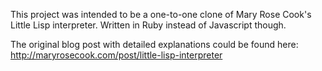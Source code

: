 This project was intended to be a one-to-one clone of Mary Rose Cook's Little Lisp interpreter. Written in Ruby instead of Javascript though.

The original blog post with detailed explanations could be found here: http://maryrosecook.com/post/little-lisp-interpreter
